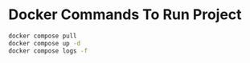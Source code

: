 # Docker Commands To Run Project

```bash
docker compose pull
docker compose up -d
docker compose logs -f
```